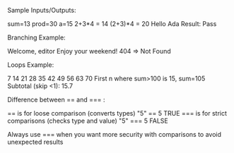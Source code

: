 Sample Inputs/Outputs:

sum=13 prod=30 a=15
2+3*4 = 14
(2+3)*4 = 20
Hello Ada
Result: Pass

Branching Example:

Welcome, editor
Enjoy your weekend!
404 => Not Found

Loops Example:

7 14 21 28 35 42 49 56 63 70
First n where sum>100 is 15, sum=105
Subtotal (skip <1): 15.7

Difference between == and === :

== is for loose comparison (converts types)    "5" == 5  TRUE
=== is for strict comparisons (checks type and value)     "5" === 5  FALSE

Always use === when you want more security with comparisons to avoid unexpected results
